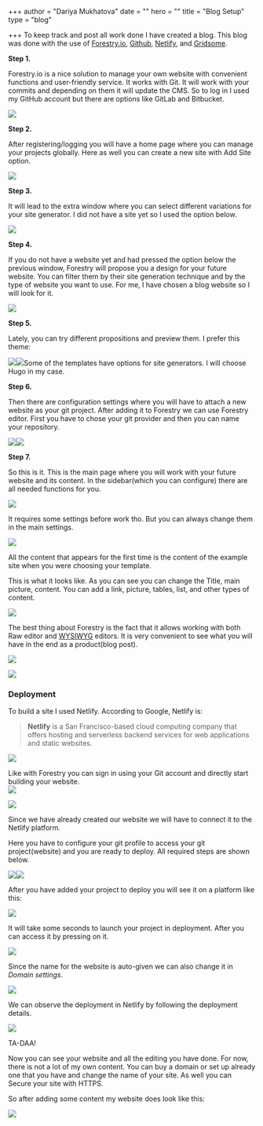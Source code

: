 +++
author = "Dariya Mukhatova"
date = ""
hero = ""
title = "Blog Setup"
type = "blog"

+++
To keep track and post all work done I have created a blog. This blog was done with the use of [Forestry.io](https://forestry.io), [Github](https://github.com), [Netlify](https://www.netlify.com), and [Gridsome](https://gridsome.org).

**Step 1.**

Forestry.io is a nice solution to manage your own website with convenient functions and user-friendly service. It works with Git. It will work with your commits and depending on them it will update the CMS. So to log in I used my GitHub account but there are options like GitLab and Bitbucket.

![](/images/2022-02-24-13-54-57.png)

**Step 2.**

After registering/logging you will have a home page where you can manage your projects globally. Here as well you can create a new site with Add Site option.

![](/images/2022-02-24-13-55-14.png)

**Step 3.**

It will lead to the extra window where you can select different variations for your site generator. I did not have a site yet so I used the option below.

![](/images/2022-02-24-13-55-21.png)

**Step 4.**

If you do not have a website yet and had pressed the option below the previous window, Forestry will propose you a design for your future website. You can filter them by their site generation technique and by the type of website you want to use. For me, I have chosen a blog website so I will look for it.

![](/images/2022-02-24-13-56-12.png)

**Step 5.**

Lately, you can try different propositions and preview them. I prefer this theme:

![](/images/2022-02-24-18-23-10.png)![](/images/2022-02-24-18-23-40.png)Some of the templates have options for site generators. I will choose Hugo in my case.

**Step 6.**

Then there are configuration settings where you will have to attach a new website as your git project. After adding it to Forestry we can use Forestry editor. First you have to chose your git provider and then you can name your repository.

![](/images/2022-02-24-18-25-11.png)![](/images/2022-02-24-18-25-28.png)

**Step 7.**

So this is it. This is the main page where you will work with your future website and its content. In the sidebar(which you can configure) there are all needed functions for you.

![](/images/2022-02-24-18-26-51.png)

It requires some settings before work tho. But you can always change them in the main settings.

![](/images/2022-02-24-14-00-01.png)

All the content that appears for the first time is the content of the example site when you were choosing your template.

This is what it looks like. As you can see you can change the Title, main picture, content. You can add a link, picture, tables, list, and other types of content.

![](/images/2022-02-24-18-28-04.png)

The best thing about Forestry is the fact that it allows working with both Raw editor and [WYSIWYG](https://en.wikipedia.org/wiki/WYSIWYG) editors. It is very convenient to see what you will have in the end as a product(blog post).

![](/images/2022-02-24-15-12-55.png)

![](/images/2022-02-24-15-13-05.png)

### Deployment

To build a site I used Netlify. According to Google, Netlify is:

> **Netlify** is a San Francisco-based cloud computing company that offers hosting and serverless backend services for web applications and static websites.

![](/images/2022-02-24-15-16-43.png)

Like with Forestry you can sign in using your Git account and directly start building your website.  
![](/images/2022-02-24-15-17-04.png)

![](/images/2022-02-24-14-00-42.png)

Since we have already created our website we will have to connect it to the Netlify platform.

Here you have to configure your git profile to access your git project(website) and you are ready to deploy.  All required steps are shown below.

![](/images/2022-02-24-14-00-46.png)![](/images/2022-02-24-14-07-39.png)

After you have added your project to deploy you will see it on a platform like this:

![](/images/2022-02-24-14-07-50.png)

It will take some seconds to launch your project in deployment. After you can access it by pressing on it.

![](/images/2022-02-24-14-11-00.png)

Since the name for the website is auto-given we can also change it in _Domain settings_. 

![](/images/2022-02-24-18-37-26.png)

We can observe the deployment in Netlify by following the deployment details.

![](/images/2022-02-24-15-47-57.png)

TA-DAA!

Now you can see your website and all the editing you have done. For now, there is not a lot of my own content. You can buy a domain or set up already one that you have and change the name of your site. As well you can Secure your site with HTTPS.

So after adding some content my website does look like this:

![](/images/2022-02-24-18-33-15.png)
